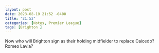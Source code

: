 ```yaml
---
layout: post
date: 2023-08-10 21:52 -0400
title: "21:52"
categories: [Notes, Premier League]
tags: [Brighton ]
---
```


Now who will Brighton sign as their holding midfielder to replace Caicedo? Romeo Lavia? 


